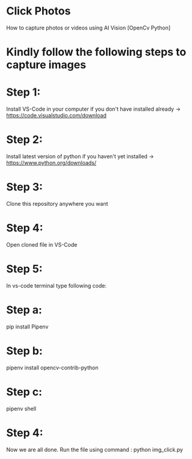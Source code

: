 # Click Photos
How to capture photos or videos using AI Vision [OpenCv Python]


# Kindly follow the following steps to capture images

# Step 1:
  Install VS-Code in your computer if you don't have installed already
  -> https://code.visualstudio.com/download
 
 # Step 2:
  Install latest version of python if you haven't yet installed
  -> https://www.python.org/downloads/
 
 # Step 3:
   Clone this repository anywhere you want
  
  # Step 4:
   Open cloned file in VS-Code

 # Step 5:
   In vs-code terminal type following code:
    
  # Step a:
   pip install Pipenv
     
   # Step b:
   pipenv install opencv-contrib-python

   # Step c:
   pipenv shell
       
   # Step 4:
   Now we are all done. Run the file using command :
    python img_click.py
          
  

